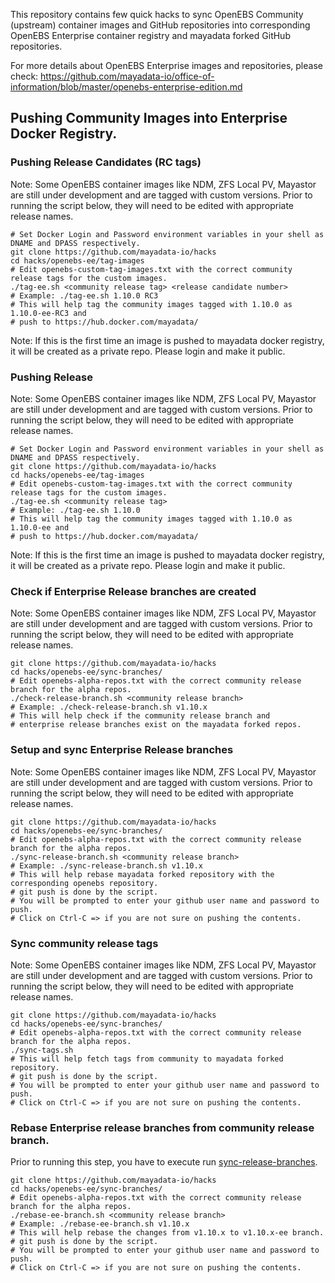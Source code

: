 This repository contains few quick hacks to sync OpenEBS Community (upstream) container images and GitHub repositories into corresponding OpenEBS Enterprise container registry and mayadata forked GitHub repositories. 

For more details about OpenEBS Enterprise images and repositories, please check: https://github.com/mayadata-io/office-of-information/blob/master/openebs-enterprise-edition.md

## Pushing Community Images into Enterprise Docker Registry. 

### Pushing Release Candidates  (RC tags)

Note: Some OpenEBS container images like NDM, ZFS Local PV, Mayastor are still under development and are tagged with custom versions. Prior to running the script below, they will need to be edited with appropriate release names. 

```
# Set Docker Login and Password environment variables in your shell as DNAME and DPASS respectively.
git clone https://github.com/mayadata-io/hacks
cd hacks/openebs-ee/tag-images
# Edit openebs-custom-tag-images.txt with the correct community release tags for the custom images. 
./tag-ee.sh <community release tag> <release candidate number>
# Example: ./tag-ee.sh 1.10.0 RC3
# This will help tag the community images tagged with 1.10.0 as 1.10.0-ee-RC3 and 
# push to https://hub.docker.com/mayadata/
```

Note: If this is the first time an image is pushed to mayadata docker registry, it will be created as a private repo. Please login and make it public. 

### Pushing Release 

Note: Some OpenEBS container images like NDM, ZFS Local PV, Mayastor are still under development and are tagged with custom versions. Prior to running the script below, they will need to be edited with appropriate release names. 

```
# Set Docker Login and Password environment variables in your shell as DNAME and DPASS respectively.
git clone https://github.com/mayadata-io/hacks
cd hacks/openebs-ee/tag-images
# Edit openebs-custom-tag-images.txt with the correct community release tags for the custom images. 
./tag-ee.sh <community release tag>
# Example: ./tag-ee.sh 1.10.0
# This will help tag the community images tagged with 1.10.0 as 1.10.0-ee and 
# push to https://hub.docker.com/mayadata/
```

Note: If this is the first time an image is pushed to mayadata docker registry, it will be created as a private repo. Please login and make it public. 

### Check if Enterprise Release branches are created

Note: Some OpenEBS container images like NDM, ZFS Local PV, Mayastor are still under development and are tagged with custom versions. Prior to running the script below, they will need to be edited with appropriate release names. 

```
git clone https://github.com/mayadata-io/hacks
cd hacks/openebs-ee/sync-branches/
# Edit openebs-alpha-repos.txt with the correct community release branch for the alpha repos. 
./check-release-branch.sh <community release branch>
# Example: ./check-release-branch.sh v1.10.x
# This will help check if the community release branch and 
# enterprise release branches exist on the mayadata forked repos. 
```

### Setup and sync Enterprise Release branches

Note: Some OpenEBS container images like NDM, ZFS Local PV, Mayastor are still under development and are tagged with custom versions. Prior to running the script below, they will need to be edited with appropriate release names. 

```
git clone https://github.com/mayadata-io/hacks
cd hacks/openebs-ee/sync-branches/
# Edit openebs-alpha-repos.txt with the correct community release branch for the alpha repos. 
./sync-release-branch.sh <community release branch>
# Example: ./sync-release-branch.sh v1.10.x
# This will help rebase mayadata forked repository with the corresponding openebs repository. 
# git push is done by the script. 
# You will be prompted to enter your github user name and password to push. 
# Click on Ctrl-C => if you are not sure on pushing the contents. 
```

### Sync community release tags

Note: Some OpenEBS container images like NDM, ZFS Local PV, Mayastor are still under development and are tagged with custom versions. Prior to running the script below, they will need to be edited with appropriate release names. 

```
git clone https://github.com/mayadata-io/hacks
cd hacks/openebs-ee/sync-branches/
# Edit openebs-alpha-repos.txt with the correct community release branch for the alpha repos. 
./sync-tags.sh
# This will help fetch tags from community to mayadata forked repository.
# git push is done by the script. 
# You will be prompted to enter your github user name and password to push. 
# Click on Ctrl-C => if you are not sure on pushing the contents. 
```

### Rebase Enterprise release branches from community release branch.

Prior to running this step, you have to execute run [sync-release-branches](#setup-and-sync-enterprise-release-branches).

```
git clone https://github.com/mayadata-io/hacks
cd hacks/openebs-ee/sync-branches/
# Edit openebs-alpha-repos.txt with the correct community release branch for the alpha repos. 
./rebase-ee-branch.sh <community release branch>
# Example: ./rebase-ee-branch.sh v1.10.x
# This will help rebase the changes from v1.10.x to v1.10.x-ee branch. 
# git push is done by the script. 
# You will be prompted to enter your github user name and password to push. 
# Click on Ctrl-C => if you are not sure on pushing the contents. 
```

